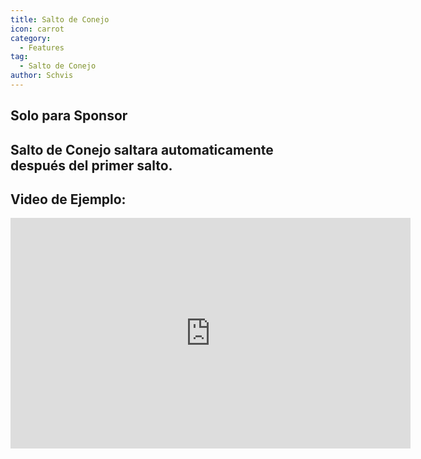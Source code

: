 ```yaml
---
title: Salto de Conejo
icon: carrot
category:
  - Features
tag:
  - Salto de Conejo
author: Schvis
---
```


## Solo para Sponsor
## Salto de Conejo saltara automaticamente después del primer salto.

## Video de Ejemplo:

<iframe width="640" height="369" src="https://www.youtube.com/embed/Gh2GX23E6dw?list=PL5eI1Tb64p56g27qfYk7VuFTz4FK6YrKa" title="Korepi - Bunnyhop (Sponsor)" frameborder="0" allow="accelerometer; autoplay; clipboard-write; encrypted-media; gyroscope; picture-in-picture; web-share" allowfullscreen></iframe>